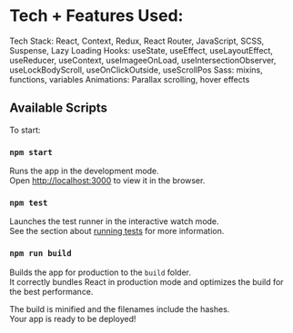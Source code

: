 # Tech + Features Used:

Tech Stack: React, Context, Redux, React Router, JavaScript, SCSS, Suspense, Lazy Loading
Hooks: useState, useEffect, useLayoutEffect, useReducer, useContext, useImageeOnLoad, useIntersectionObserver, useLockBodyScroll, useOnClickOutside, useScrollPos
Sass: mixins, functions, variables
Animations: Parallax scrolling, hover effects

## Available Scripts

To start:

### `npm start`

Runs the app in the development mode.\
Open [http://localhost:3000](http://localhost:3000) to view it in the browser.

### `npm test`

Launches the test runner in the interactive watch mode.\
See the section about [running tests](https://facebook.github.io/create-react-app/docs/running-tests) for more information.

### `npm run build`

Builds the app for production to the `build` folder.\
It correctly bundles React in production mode and optimizes the build for the best performance.

The build is minified and the filenames include the hashes.\
Your app is ready to be deployed!
